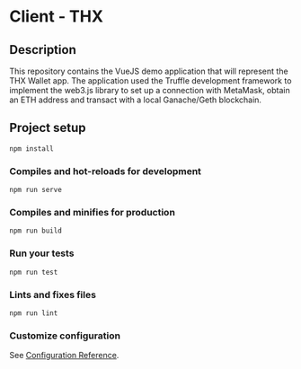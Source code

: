 # Client - THX

## Description
This repository contains the VueJS demo application that will represent the THX Wallet app. The application used the Truffle development framework to implement the web3.js library to set up a connection with MetaMask, obtain an ETH address and transact with a local Ganache/Geth blockchain.

## Project setup
```
npm install
```

### Compiles and hot-reloads for development
```
npm run serve
```

### Compiles and minifies for production
```
npm run build
```

### Run your tests
```
npm run test
```

### Lints and fixes files
```
npm run lint
```

### Customize configuration
See [Configuration Reference](https://cli.vuejs.org/config/).
